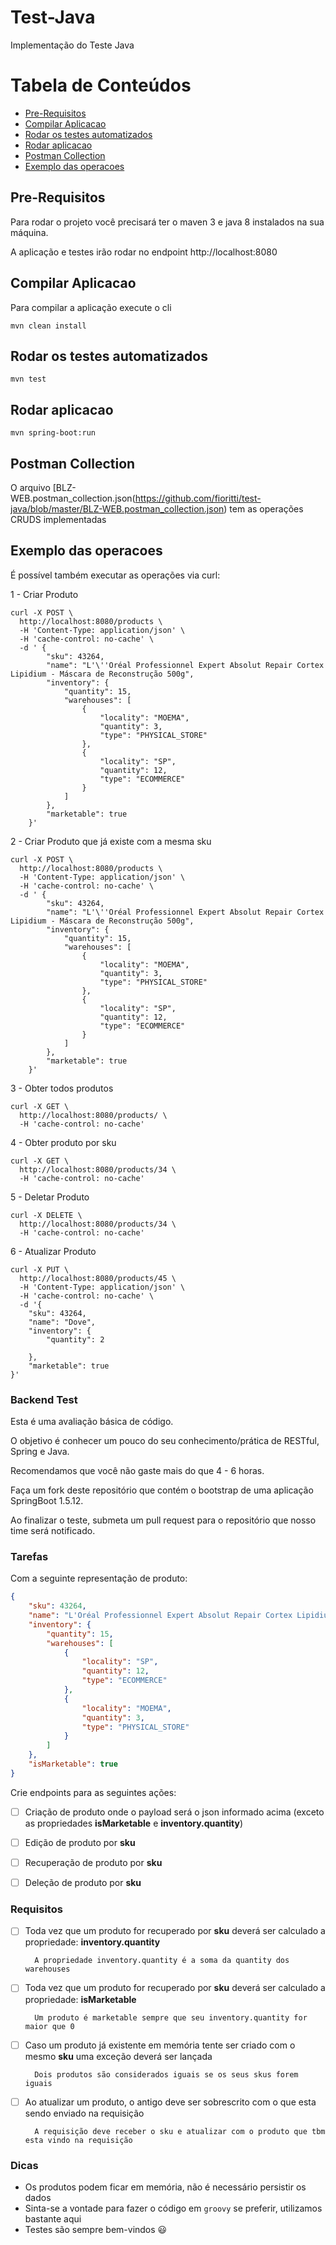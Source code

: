 # Test-Java

Implementação do Teste Java

Tabela de Conteúdos
=================
* [Pre-Requisitos](#pre-requisitos)
* [Compilar Aplicacao](#compilar-aplicacao)
* [Rodar os testes automatizados](#rodar-os-testes-automatizados)
* [Rodar aplicacao](#rodar-aplicacao)
* [Postman Collection](#postman-collection)
* [Exemplo das operacoes](#exemplo-das-operacoes)


## Pre-Requisitos

Para rodar o projeto você precisará ter o maven 3 e java 8 instalados na sua máquina.

A aplicação e testes irão rodar no endpoint http://localhost:8080

## Compilar Aplicacao

Para compilar a aplicação execute o cli

```
mvn clean install  
```

## Rodar os testes automatizados


```
mvn test
```

## Rodar aplicacao

```
mvn spring-boot:run
```

## Postman Collection

O arquivo [BLZ-WEB.postman_collection.json(https://github.com/fioritti/test-java/blob/master/BLZ-WEB.postman_collection.json) tem as operações CRUDS implementadas


## Exemplo das operacoes

É possível também executar as operações via curl:

1 - Criar Produto

```
curl -X POST \
  http://localhost:8080/products \
  -H 'Content-Type: application/json' \
  -H 'cache-control: no-cache' \
  -d ' {
        "sku": 43264,
        "name": "L'\''Oréal Professionnel Expert Absolut Repair Cortex Lipidium - Máscara de Reconstrução 500g",
        "inventory": {
            "quantity": 15,
            "warehouses": [
                {
                    "locality": "MOEMA",
                    "quantity": 3,
                    "type": "PHYSICAL_STORE"
                },
                {
                    "locality": "SP",
                    "quantity": 12,
                    "type": "ECOMMERCE"
                }
            ]
        },
        "marketable": true
    }'
```

2 - Criar Produto que já existe com a mesma sku

```
curl -X POST \
  http://localhost:8080/products \
  -H 'Content-Type: application/json' \
  -H 'cache-control: no-cache' \
  -d ' {
        "sku": 43264,
        "name": "L'\''Oréal Professionnel Expert Absolut Repair Cortex Lipidium - Máscara de Reconstrução 500g",
        "inventory": {
            "quantity": 15,
            "warehouses": [
                {
                    "locality": "MOEMA",
                    "quantity": 3,
                    "type": "PHYSICAL_STORE"
                },
                {
                    "locality": "SP",
                    "quantity": 12,
                    "type": "ECOMMERCE"
                }
            ]
        },
        "marketable": true
    }'
```

3 - Obter todos produtos

```
curl -X GET \
  http://localhost:8080/products/ \
  -H 'cache-control: no-cache'
```
4 - Obter produto por sku

```
curl -X GET \
  http://localhost:8080/products/34 \
  -H 'cache-control: no-cache'
```
5 - Deletar Produto

```
curl -X DELETE \
  http://localhost:8080/products/34 \
  -H 'cache-control: no-cache'
```
6 - Atualizar Produto

```
curl -X PUT \
  http://localhost:8080/products/45 \
  -H 'Content-Type: application/json' \
  -H 'cache-control: no-cache' \
  -d '{
    "sku": 43264,
    "name": "Dove",
    "inventory": {
        "quantity": 2
       
    },
    "marketable": true
}'
```



### Backend Test

Esta é uma avaliação básica de código.

O objetivo é conhecer um pouco do seu conhecimento/prática de RESTful, Spring e Java.

Recomendamos que você não gaste mais do que 4 - 6 horas.

Faça um fork deste repositório que contém o bootstrap de uma aplicação SpringBoot 1.5.12. 

Ao finalizar o teste, submeta um pull request para o repositório que nosso time será notificado.

### Tarefas

Com a seguinte representação de produto:

```json
{
    "sku": 43264,
    "name": "L'Oréal Professionnel Expert Absolut Repair Cortex Lipidium - Máscara de Reconstrução 500g",
    "inventory": {
        "quantity": 15,
        "warehouses": [
            {
                "locality": "SP",
                "quantity": 12,
                "type": "ECOMMERCE"
            },
            {
                "locality": "MOEMA",
                "quantity": 3,
                "type": "PHYSICAL_STORE"
            }
        ]
    },
    "isMarketable": true
}
```

Crie endpoints para as seguintes ações:

- [ ] Criação de produto onde o payload será o json informado acima (exceto as propriedades **isMarketable** e **inventory.quantity**)

- [ ] Edição de produto por **sku**

- [ ] Recuperação de produto por **sku**

- [ ] Deleção de produto por **sku**

### Requisitos


- [ ] Toda vez que um produto for recuperado por **sku** deverá ser calculado a propriedade: **inventory.quantity**
        
        A propriedade inventory.quantity é a soma da quantity dos warehouses

- [ ] Toda vez que um produto for recuperado por **sku** deverá ser calculado a propriedade: **isMarketable**
        
        Um produto é marketable sempre que seu inventory.quantity for maior que 0
        
- [ ] Caso um produto já existente em memória tente ser criado com o mesmo **sku** uma exceção deverá ser lançada 
        
        Dois produtos são considerados iguais se os seus skus forem iguais
        

- [ ] Ao atualizar um produto, o antigo deve ser sobrescrito com o que esta sendo enviado na requisição

        A requisição deve receber o sku e atualizar com o produto que tbm esta vindo na requisição
        
### Dicas

- Os produtos podem ficar em memória, não é necessário persistir os dados
- Sinta-se a vontade para fazer o código em ```groovy``` se preferir, utilizamos bastante aqui
- Testes são sempre bem-vindos :smiley:

